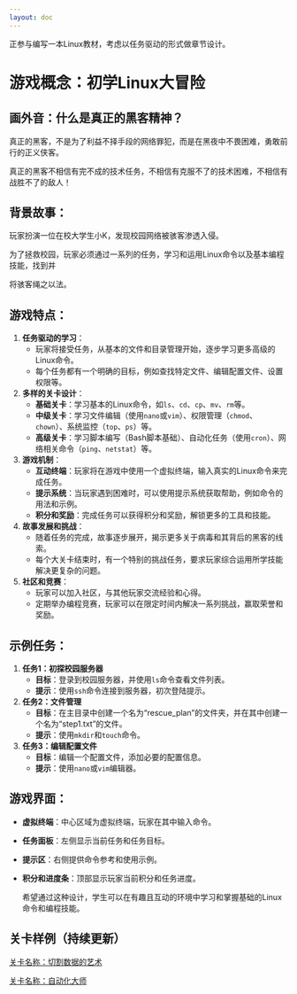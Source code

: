 ```yaml
---
layout: doc
---
```


   正参与编写一本Linux教材，考虑以任务驱动的形式做章节设计。

# 游戏概念：**初学Linux大冒险**

## 画外音：什么是真正的黑客精神？

   真正的黑客，不是为了利益不择手段的网络罪犯，而是在黑夜中不畏困难，勇敢前行的正义侠客。

   真正的黑客不相信有完不成的技术任务，不相信有克服不了的技术困难，不相信有战胜不了的敌人！

## 背景故事：

   玩家扮演一位在校大学生小K，发现校园网络被骇客渗透入侵。

   为了拯救校园，玩家必须通过一系列的任务，学习和运用Linux命令以及基本编程技能，找到并

将骇客绳之以法。

## 游戏特点：

1. **任务驱动的学习**：
   - 玩家将接受任务，从基本的文件和目录管理开始，逐步学习更多高级的Linux命令。
   - 每个任务都有一个明确的目标，例如查找特定文件、编辑配置文件、设置权限等。
2. **多样的关卡设计**：
   - **基础关卡**：学习基本的Linux命令，如`ls`、`cd`、`cp`、`mv`、`rm`等。
   - **中级关卡**：学习文件编辑（使用`nano`或`vim`）、权限管理（`chmod`、`chown`）、系统监控（`top`、`ps`）等。
   - **高级关卡**：学习脚本编写（Bash脚本基础）、自动化任务（使用`cron`）、网络相关命令（`ping`、`netstat`）等。
3. **游戏机制**：
   - **互动终端**：玩家将在游戏中使用一个虚拟终端，输入真实的Linux命令来完成任务。
   - **提示系统**：当玩家遇到困难时，可以使用提示系统获取帮助，例如命令的用法和示例。
   - **积分和奖励**：完成任务可以获得积分和奖励，解锁更多的工具和技能。
4. **故事发展和挑战**：
   - 随着任务的完成，故事逐步展开，揭示更多关于病毒和其背后的黑客的线索。
   - 每个大关卡结束时，有一个特别的挑战任务，要求玩家综合运用所学技能解决更复杂的问题。
5. **社区和竞赛**：
   - 玩家可以加入社区，与其他玩家交流经验和心得。
   - 定期举办编程竞赛，玩家可以在限定时间内解决一系列挑战，赢取荣誉和奖励。

## 示例任务：

1. **任务1：初探校园服务器**
   - **目标**：登录到校园服务器，并使用`ls`命令查看文件列表。
   - **提示**：使用`ssh`命令连接到服务器，初次登陆提示。
2. **任务2：文件管理**
   - **目标**：在主目录中创建一个名为“rescue_plan”的文件夹，并在其中创建一个名为“step1.txt”的文件。
   - **提示**：使用`mkdir`和`touch`命令。
3. **任务3：编辑配置文件**
   - **目标**：编辑一个配置文件，添加必要的配置信息。
   - **提示**：使用`nano`或`vim`编辑器。

## 游戏界面：

- **虚拟终端**：中心区域为虚拟终端，玩家在其中输入命令。

- **任务面板**：左侧显示当前任务和任务目标。

- **提示区**：右侧提供命令参考和使用示例。

- **积分和进度条**：顶部显示玩家当前积分和任务进度。

	希望通过这种设计，学生可以在有趣且互动的环境中学习和掌握基础的Linux命令和编程技能。

## 关卡样例（持续更新）

[关卡名称：切割数据的艺术](./cut)

[关卡名称：自动化大师](./Crontab)
